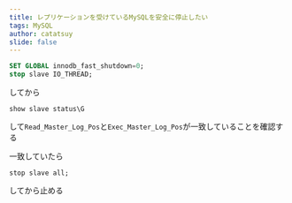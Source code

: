 ```yaml
---
title: レプリケーションを受けているMySQLを安全に停止したい
tags: MySQL
author: catatsuy
slide: false
---
```

```sql
SET GLOBAL innodb_fast_shutdown=0;
stop slave IO_THREAD;
```

してから

```
show slave status\G
```

して`Read_Master_Log_Pos`と`Exec_Master_Log_Pos`が一致していることを確認する

一致していたら

```
stop slave all;
```

してから止める

